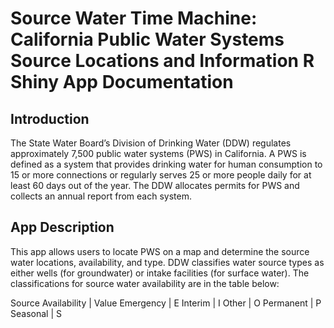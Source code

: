 # Source Water Time Machine: California Public Water Systems Source Locations and Information R Shiny App Documentation

## Introduction
The State Water Board’s Division of Drinking Water (DDW) regulates approximately 7,500 public water systems (PWS) in California. A PWS is defined as a system that provides drinking water for human consumption to 15 or more connections or regularly serves 25 or more people daily for at least 60 days out of the year. The DDW allocates permits for PWS and collects an annual report from each system.

## App Description
This app allows users to locate PWS on a map and determine the source water locations, availability, and type. DDW classifies water source types as either wells (for groundwater) or intake facilities (for surface water). The classifications for source water availability are in the table below:

Source Availability | Value
Emergency | E
Interim | I
Other | O
Permanent | P 
Seasonal | S
